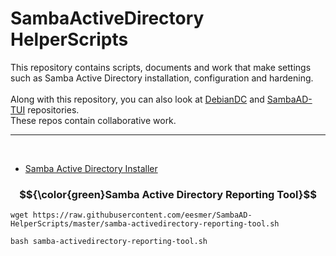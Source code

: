 # SambaActiveDirectory HelperScripts
This repository contains scripts, documents and work that make settings such as Samba Active Directory installation, configuration and hardening. <br>
<br>
Along with this repository, you can also look at [DebianDC](https://github.com/eesmer/DebianDC) and [SambaAD-TUI](https://github.com/eesmer/sambad-tui) repositories. <br>
These repos contain collaborative work. <br>

---

<br>

- [Samba Active Directory Installer](https://github.com/eesmer/SambaAD-HelperScripts/blob/master/pages/SambaActiveDirectory-Installer.md)

### $${\color{green}Samba Active Directory Reporting Tool}$$
```
wget https://raw.githubusercontent.com/eesmer/SambaAD-HelperScripts/master/samba-activedirectory-reporting-tool.sh
```
```
bash samba-activedirectory-reporting-tool.sh
```
